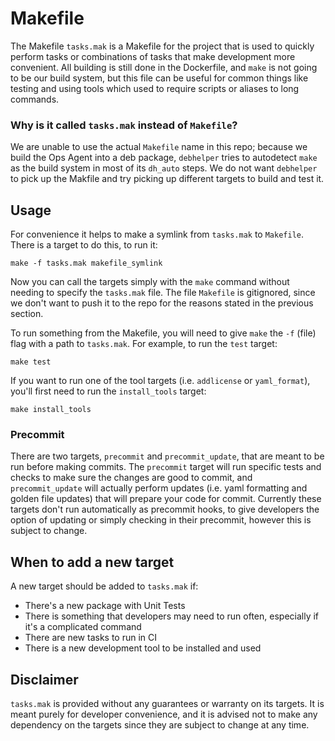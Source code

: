 # Makefile

The Makefile `tasks.mak` is a Makefile for the project that is used to quickly perform tasks or combinations of tasks that make development more convenient. All building is still done in the Dockerfile, and `make` is not going to be our build system, but this file can be useful for common things like testing and using tools which used to require scripts or aliases to long commands.

### Why is it called `tasks.mak` instead of `Makefile`?

We are unable to use the actual `Makefile` name in this repo; because we build the Ops Agent into a deb package, `debhelper` tries to autodetect `make` as the build system in most of its `dh_auto` steps. We do not want `debhelper` to pick up the Makfile and try picking up different targets to build and test it.

## Usage

For convenience it helps to make a symlink from `tasks.mak` to `Makefile`. There is a target to do this, to run it:
```
make -f tasks.mak makefile_symlink
```

Now you can call the targets simply with the `make` command without needing to specify the `tasks.mak` file. The file `Makefile` is gitignored, since we don't want to push it to the repo for the reasons stated in the previous section. 

To run something from the Makefile, you will need to give `make` the `-f` (file) flag with a path to `tasks.mak`. For example, to run the `test` target:
```
make test
```

If you want to run one of the tool targets (i.e. `addlicense` or `yaml_format`), you'll first need to run the `install_tools` target:
```
make install_tools
```

### Precommit

There are two targets, `precommit` and `precommit_update`, that are meant to be run before making commits. The `precommit` target will run specific tests and checks to make sure the changes are good to commit, and `precommit_update` will actually perform updates (i.e. yaml formatting and golden file updates) that will prepare your code for commit. Currently these targets don't run automatically as precommit hooks, to give developers the option of updating or simply checking in their precommit, however this is subject to change.

## When to add a new target

A new target should be added to `tasks.mak` if:
* There's a new package with Unit Tests
* There is something that developers may need to run often, especially if it's a complicated command
* There are new tasks to run in CI
* There is a new development tool to be installed and used 

## Disclaimer

`tasks.mak` is provided without any guarantees or warranty on its targets. It is meant purely for developer convenience, and it is advised not to make any dependency on the targets since they are subject to change at any time.